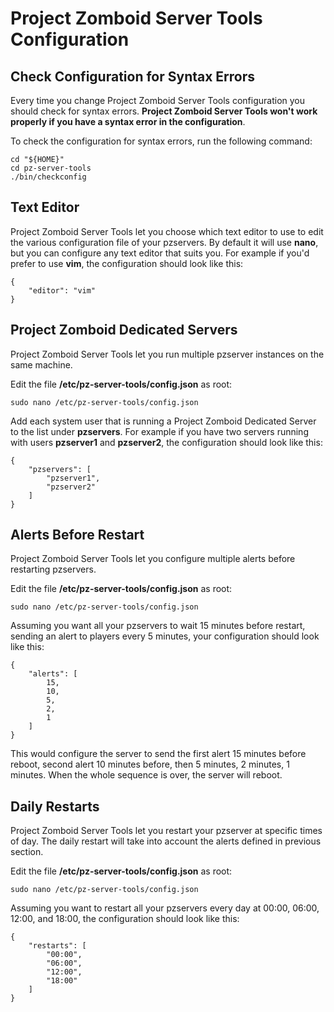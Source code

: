 # Project Zomboid Server Tools Configuration

## Check Configuration for Syntax Errors
Every time you change Project Zomboid Server Tools configuration you should check for syntax errors. **Project Zomboid Server Tools won't work properly if you have a syntax error in the configuration**.

To check the configuration for syntax errors, run the following command:

	cd "${HOME}"
	cd pz-server-tools
	./bin/checkconfig

## Text Editor
Project Zomboid Server Tools let you choose which text editor to use to edit the various configuration file of your pzservers. By default it will use **nano**, but you can configure any text editor that suits you. For example if you'd prefer to use **vim**, the configuration should look like this:

	{
		"editor": "vim"
	}

## Project Zomboid Dedicated Servers
Project Zomboid Server Tools let you run multiple pzserver instances on the same machine.

Edit the file **/etc/pz-server-tools/config.json** as root:

	sudo nano /etc/pz-server-tools/config.json

Add each system user that is running a Project Zomboid Dedicated Server to the list under **pzservers**. For example if you have two servers running with users **pzserver1** and **pzserver2**, the configuration should look like this:

	{
		"pzservers": [
			"pzserver1",
			"pzserver2"
		]
	}

## Alerts Before Restart
Project Zomboid Server Tools let you configure multiple alerts before restarting pzservers.

Edit the file **/etc/pz-server-tools/config.json** as root:

	sudo nano /etc/pz-server-tools/config.json

Assuming you want all your pzservers to wait 15 minutes before restart, sending an alert to players every 5 minutes, your configuration should look like this:

	{
		"alerts": [
			15,
			10,
			5,
			2,
			1
		]
	}

This would configure the server to send the first alert 15 minutes before reboot, second alert 10 minutes before, then 5 minutes, 2 minutes, 1 minutes. When the whole sequence is over, the server will reboot.

## Daily Restarts
Project Zomboid Server Tools let you restart your pzserver at specific times of day. The daily restart will take into account the alerts defined in previous section.

Edit the file **/etc/pz-server-tools/config.json** as root:

	sudo nano /etc/pz-server-tools/config.json

Assuming you want to restart all your pzservers every day at 00:00, 06:00, 12:00, and 18:00, the configuration should look like this:

	{
		"restarts": [
			"00:00",
			"06:00",
			"12:00",
			"18:00"
		]
	}
